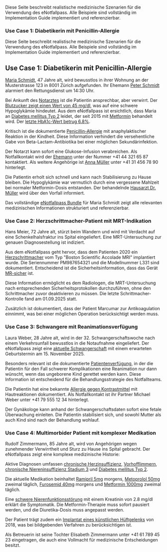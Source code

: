 Diese Seite beschreibt realistische medizinische Szenarien für die Verwendung des eNotfallpass. Alle Beispiele sind vollständig im Implementation Guide implementiert und referenzierbar.

### Use Case 1: Diabetikerin mit Penicillin-Allergie

Diese Seite beschreibt realistische medizinische Szenarien für die Verwendung des eNotfallpass. Alle Beispiele sind vollständig im Implementation Guide implementiert und referenzierbar.

## Use Case 1: Diabetikerin mit Penicillin-Allergie

[Maria Schmidt](Patient-MariaSchmidt.html), 47 Jahre alt, wird bewusstlos in ihrer Wohnung an der Musterstrasse 123 in 8001 Zürich aufgefunden. Ihr Ehemann [Peter Schmidt](RelatedPerson-PeterSchmidt.html) alarmiert den Rettungsdienst um 14:30 Uhr.

Bei Ankunft des [Notarztes](Practitioner-NotarztBecker.html) ist die Patientin ansprechbar, aber verwirrt. Der [Blutzucker zeigt einen Wert von 45 mg/dl](Observation-BloodGlucose-Emergency.html), was auf eine schwere Hypoglykämie hindeutet. Aus dem eNotfallpass ist ersichtlich, dass Maria an [Diabetes mellitus Typ 2](Condition-Diabetes.html) leidet, der seit 2015 mit [Metformin](MedicationStatement-Metformin.html) behandelt wird. Der [letzte HbA1c-Wert betrug 6.8%](Observation-HbA1c.html).

Kritisch ist die dokumentierte [Penicillin-Allergie](AllergyIntolerance-Penicillin.html) mit anaphylaktischer Reaktion in der Kindheit. Diese Information verhindert die versehentliche Gabe von Beta-Lactam-Antibiotika bei einer möglichen Sekundärinfektion.

Der Notarzt kann sofort eine Glukose-Infusion verabreichen. Als Notfallkontakt wird der [Ehemann](RelatedPerson-PeterSchmidt.html) unter der Nummer +41 44 321 65 87 kontaktiert. Als weitere Angehörige ist [Anna Müller](RelatedPerson-AnnaMueller.html) unter +41 31 456 78 90 hinterlegt.

Die Patientin erholt sich schnell und kann nach Stabilisierung zu Hause bleiben. Die Hypoglykämie war vermutlich durch eine vergessene Mahlzeit bei normaler Metformin-Dosis entstanden. Der behandelnde [Hausarzt Dr. Müller](Practitioner-DrMueller.html) wird über den Vorfall informiert.

Das vollständige [eNotfallpass Bundle](Bundle-eNotfallpass-MariaSchmidt.html) für Maria Schmidt zeigt alle relevanten medizinischen Informationen strukturiert und referenzierbar.

### Use Case 2: Herzschrittmacher-Patient mit MRT-Indikation

Hans Meier, 72 Jahre alt, stürzt beim Wandern und wird mit Verdacht auf eine Schenkelhalsfraktur ins Spital eingeliefert. Eine MRT-Untersuchung zur genauen Diagnosestellung ist indiziert.

Aus dem eNotfallpass geht hervor, dass dem Patienten 2020 ein [Herzschrittmacher](Device-Pacemaker.html) vom Typ "Boston Scientific Accolade MRI" implantiert wurde. Die Seriennummer PM987654321 und die Modellnummer L331 sind dokumentiert. Entscheidend ist die Sicherheitsinformation, dass das Gerät [MR-sicher](Device-Pacemaker.html#safety) ist.

Diese Information ermöglicht es dem Radiologen, die MRT-Untersuchung nach entsprechenden Sicherheitsprotokollen durchzuführen, ohne den Schrittmacher zuvor deaktivieren zu müssen. Die letzte Schrittmacher-Kontrolle fand am 01.09.2025 statt.

Zusätzlich ist dokumentiert, dass der Patient Marcumar zur Antikoagulation einnimmt, was bei einer möglichen Operation berücksichtigt werden muss.

### Use Case 3: Schwangere mit Reanimationsverfügung

Laura Weber, 28 Jahre alt, wird in der 32. Schwangerschaftswoche nach einem Verkehrsunfall bewusstlos in die Notaufnahme eingeliefert. Der eNotfallpass zeigt eine [aktuelle Schwangerschaft](Observation-Pregnancy.html) mit einem erwarteten Geburtstermin am 15. November 2025.

Besonders relevant ist die dokumentierte [Patientenverfügung](Consent-Resuscitation.html), in der die Patientin für den Fall schwerer Komplikationen eine Reanimation nur dann wünscht, wenn das ungeborene Kind gerettet werden kann. Diese Information ist entscheidend für die Behandlungsstrategie des Notfallteams.

Die Patientin hat eine bekannte [Allergie gegen Kontrastmittel](AllergyIntolerance-Contrast.html) mit Hautreaktionen dokumentiert. Als Notfallkontakt ist ihr Partner Michael Weber unter +41 79 555 12 34 hinterlegt.

Der Gynäkologe kann anhand der Schwangerschaftsdaten sofort eine fetale Überwachung einleiten. Die Patientin stabilisiert sich, und sowohl Mutter als auch Kind sind nach der Behandlung wohlauf.

### Use Case 4: Multimorbider Patient mit komplexer Medikation

Rudolf Zimmermann, 85 Jahre alt, wird von Angehörigen wegen zunehmender Verwirrtheit und Sturz zu Hause ins Spital gebracht. Der eNotfallpass zeigt eine komplexe medizinische Historie:

Aktive Diagnosen umfassen [chronische Herzinsuffizienz](Condition-HeartFailure.html), [Vorhofflimmern](Condition-AtrialFibrillation.html), [chronische Niereninsuffizienz Stadium 3](Condition-ChronicKidneyDisease.html) und [Diabetes mellitus Typ 2](Condition-Diabetes.html).

Die aktuelle Medikation beinhaltet [Ramipril 5mg](MedicationStatement-Ramipril.html) morgens, [Metoprolol 50mg](MedicationStatement-Metoprolol.html) zweimal täglich, [Furosemid 40mg](MedicationStatement-Furosemid.html) morgens und [Metformin 1000mg](MedicationStatement-Metformin.html) zweimal täglich.

Eine [schwere Nierenfunktionsstörung](Observation-CreatinineLevel.html) mit einem Kreatinin von 2.8 mg/dl erklärt die Symptomatik. Die Metformin-Therapie muss sofort pausiert werden, und die Diuretika-Dosis muss angepasst werden.

Der Patient trägt zudem ein [Implantat eines künstlichen Hüftgelenks](Device-HipProsthesis.html) von 2018, was bei bildgebenden Verfahren zu berücksichtigen ist.

Als Betreuerin ist seine Tochter Elisabeth Zimmermann unter +41 61 789 45 23 eingetragen, die auch eine Vollmacht für medizinische Entscheidungen besitzt.

